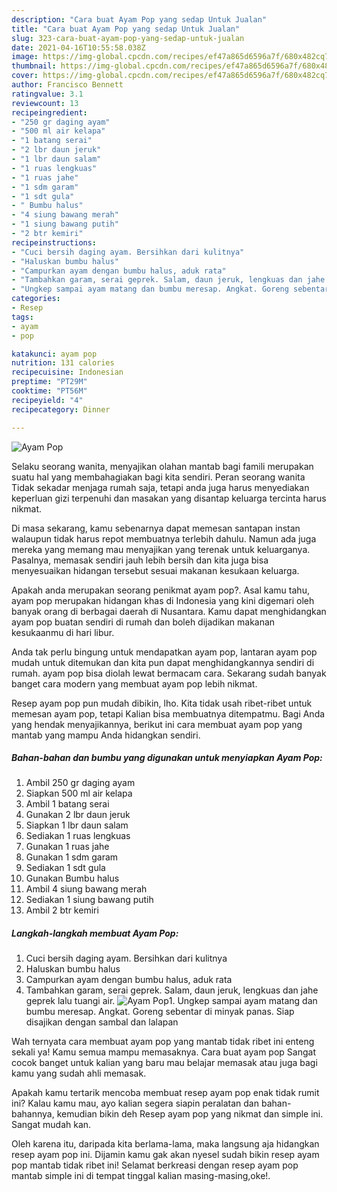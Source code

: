 ```yaml
---
description: "Cara buat Ayam Pop yang sedap Untuk Jualan"
title: "Cara buat Ayam Pop yang sedap Untuk Jualan"
slug: 323-cara-buat-ayam-pop-yang-sedap-untuk-jualan
date: 2021-04-16T10:55:58.038Z
image: https://img-global.cpcdn.com/recipes/ef47a865d6596a7f/680x482cq70/ayam-pop-foto-resep-utama.jpg
thumbnail: https://img-global.cpcdn.com/recipes/ef47a865d6596a7f/680x482cq70/ayam-pop-foto-resep-utama.jpg
cover: https://img-global.cpcdn.com/recipes/ef47a865d6596a7f/680x482cq70/ayam-pop-foto-resep-utama.jpg
author: Francisco Bennett
ratingvalue: 3.1
reviewcount: 13
recipeingredient:
- "250 gr daging ayam"
- "500 ml air kelapa"
- "1 batang serai"
- "2 lbr daun jeruk"
- "1 lbr daun salam"
- "1 ruas lengkuas"
- "1 ruas jahe"
- "1 sdm garam"
- "1 sdt gula"
- " Bumbu halus"
- "4 siung bawang merah"
- "1 siung bawang putih"
- "2 btr kemiri"
recipeinstructions:
- "Cuci bersih daging ayam. Bersihkan dari kulitnya"
- "Haluskan bumbu halus"
- "Campurkan ayam dengan bumbu halus, aduk rata"
- "Tambahkan garam, serai geprek. Salam, daun jeruk, lengkuas dan jahe geprek lalu tuangi air."
- "Ungkep sampai ayam matang dan bumbu meresap. Angkat. Goreng sebentar di minyak panas. Siap disajikan dengan sambal dan lalapan"
categories:
- Resep
tags:
- ayam
- pop

katakunci: ayam pop 
nutrition: 131 calories
recipecuisine: Indonesian
preptime: "PT29M"
cooktime: "PT56M"
recipeyield: "4"
recipecategory: Dinner

---
```



![Ayam Pop](https://img-global.cpcdn.com/recipes/ef47a865d6596a7f/680x482cq70/ayam-pop-foto-resep-utama.jpg)

Selaku seorang wanita, menyajikan olahan mantab bagi famili merupakan suatu hal yang membahagiakan bagi kita sendiri. Peran seorang  wanita Tidak sekadar menjaga rumah saja, tetapi anda juga harus menyediakan keperluan gizi terpenuhi dan masakan yang disantap keluarga tercinta harus nikmat.

Di masa  sekarang, kamu sebenarnya dapat memesan santapan instan walaupun tidak harus repot membuatnya terlebih dahulu. Namun ada juga mereka yang memang mau menyajikan yang terenak untuk keluarganya. Pasalnya, memasak sendiri jauh lebih bersih dan kita juga bisa menyesuaikan hidangan tersebut sesuai makanan kesukaan keluarga. 



Apakah anda merupakan seorang penikmat ayam pop?. Asal kamu tahu, ayam pop merupakan hidangan khas di Indonesia yang kini digemari oleh banyak orang di berbagai daerah di Nusantara. Kamu dapat menghidangkan ayam pop buatan sendiri di rumah dan boleh dijadikan makanan kesukaanmu di hari libur.

Anda tak perlu bingung untuk mendapatkan ayam pop, lantaran ayam pop mudah untuk ditemukan dan kita pun dapat menghidangkannya sendiri di rumah. ayam pop bisa diolah lewat bermacam cara. Sekarang sudah banyak banget cara modern yang membuat ayam pop lebih nikmat.

Resep ayam pop pun mudah dibikin, lho. Kita tidak usah ribet-ribet untuk memesan ayam pop, tetapi Kalian bisa membuatnya ditempatmu. Bagi Anda yang hendak menyajikannya, berikut ini cara membuat ayam pop yang mantab yang mampu Anda hidangkan sendiri.

<!--inarticleads1-->

##### Bahan-bahan dan bumbu yang digunakan untuk menyiapkan Ayam Pop:

1. Ambil 250 gr daging ayam
1. Siapkan 500 ml air kelapa
1. Ambil 1 batang serai
1. Gunakan 2 lbr daun jeruk
1. Siapkan 1 lbr daun salam
1. Sediakan 1 ruas lengkuas
1. Gunakan 1 ruas jahe
1. Gunakan 1 sdm garam
1. Sediakan 1 sdt gula
1. Gunakan  Bumbu halus
1. Ambil 4 siung bawang merah
1. Sediakan 1 siung bawang putih
1. Ambil 2 btr kemiri




<!--inarticleads2-->

##### Langkah-langkah membuat Ayam Pop:

1. Cuci bersih daging ayam. Bersihkan dari kulitnya
1. Haluskan bumbu halus
1. Campurkan ayam dengan bumbu halus, aduk rata
1. Tambahkan garam, serai geprek. Salam, daun jeruk, lengkuas dan jahe geprek lalu tuangi air.
<img src="//assets-global.cpcdn.com/assets/icons/button_play-2c75c40dde080a61004c1f40b05d8f140eaff45d7e9e6481dc71c63d2e7c4909.png" alt="Ayam Pop">1. Ungkep sampai ayam matang dan bumbu meresap. Angkat. Goreng sebentar di minyak panas. Siap disajikan dengan sambal dan lalapan




Wah ternyata cara membuat ayam pop yang mantab tidak ribet ini enteng sekali ya! Kamu semua mampu memasaknya. Cara buat ayam pop Sangat cocok banget untuk kalian yang baru mau belajar memasak atau juga bagi kamu yang sudah ahli memasak.

Apakah kamu tertarik mencoba membuat resep ayam pop enak tidak rumit ini? Kalau kamu mau, ayo kalian segera siapin peralatan dan bahan-bahannya, kemudian bikin deh Resep ayam pop yang nikmat dan simple ini. Sangat mudah kan. 

Oleh karena itu, daripada kita berlama-lama, maka langsung aja hidangkan resep ayam pop ini. Dijamin kamu gak akan nyesel sudah bikin resep ayam pop mantab tidak ribet ini! Selamat berkreasi dengan resep ayam pop mantab simple ini di tempat tinggal kalian masing-masing,oke!.

